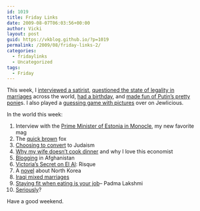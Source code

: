 ```yaml
---
id: 1019
title: Friday Links
date: 2009-08-07T06:03:56+00:00
author: Vicki
layout: post
guid: https://vkblog.github.io/?p=1019
permalink: /2009/08/friday-links-2/
categories:
  - fridaylinks
  - Uncategorized
tags:
  - Friday
---
```

This week, I [interviewed a satirist](https://vkblog.github.io/2009/08/02/author-interview-karan-mahajan-family-planning/), [questioned the state of legality in marriages](https://vkblog.github.io/2009/08/03/marriage-regulations-in-israel-and-the-world/) across the world, [had a birthday](https://vkblog.github.io/2009/08/05/the-victorian-error-birthday), and [made fun of Putin&#8217;s pretty ponie](https://vkblog.github.io/2009/08/06/putins-pec-pics-hott/)s. I also played a [guessing game with pictures](http://www.jewlicious.com/author/vicki/) over on Jewlicious.

In the world this week:

  1. Interview with the [Prime Minister of Estonia in Monocle](http://www.monocle.com/sections/affairs/Web-Articles/Andrus-Ansip/), my new favorite mag
  2. The [quick brown](http://www.youtube.com/watch?v=00E_LVo_aTo) fox
  3. [Choosing to convert](http://oychicago.com/blog.aspx?id=3634) to Judaism
  4. [Why my wife doesn&#8217;t cook dinner](http://freakonomics.blogs.nytimes.com/2009/08/03/why-my-wife-doesnt-cook-dinner/) and why I love this economist
  5. [Blogging](http://www.registan.net/index.php/2009/08/04/nasim-fekrat-continues-the-hope-train/) in Afghanistan
  6. [Victoria&#8217;s Secret on El Al](http://www.ynetnews.com/articles/0,7340,L-3755182,00.html): Risque
  7. A [novel](http://therumpus.net/2009/08/hoping-things-end-safely-the-rumpus-interview-with-hyejin-kim/) about North Korea
  8. [Iraqi mixed marriages](http://www.marginalrevolution.com/marginalrevolution/2009/08/markets-in-everything-iraqi-mixed-marriages.html)
  9. [Staying fit when eating is your job](http://www.nytimes.com/2009/08/06/health/nutrition/06fitness.html?_r=2&partner=rss&emc=rss)&#8211; Padma Lakshmi
 10. [Seriously](http://www.tressugar.com/3773554)?

Have a good weekend.